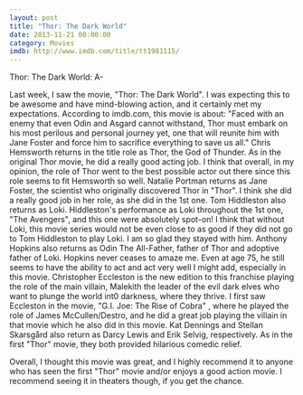 ```yaml
---
layout: post
title: "Thor: The Dark World"
date: 2013-11-21 00:00:00
category: Movies
imdb: http://www.imdb.com/title/tt1981115/
---
```


Thor: The Dark World: A-

Last week, I saw the movie, "Thor: The Dark World". I was expecting this to be awesome and have mind-blowing action, and it certainly met my expectations. According to imdb.com, this movie is about: "Faced with an enemy that even Odin and Asgard cannot withstand, Thor must embark on his most perilous and personal journey yet, one that will reunite him with Jane Foster and force him to sacrifice everything to save us all." Chris Hemsworth returns in the title role as Thor, the God of Thunder. As in the original Thor movie, he did a really good acting job. I think that overall, in my opinion, the role of Thor went to the best possible actor out there since this role seems to fit Hemsworth so well. Natalie Portman returns as Jane Foster, the scientist who originally discovered Thor in "Thor". I think she did a really good job in her role, as she did in the 1st one. Tom Hiddleston also returns as Loki. Hiddleston's performance as Loki throughout the 1st one, "The Avengers", and this one were absolutely spot-on! I think that without Loki, this movie series would not be even close to as good if they did not go to Tom Hiddleston to play Loki. I am so glad they stayed with him. Anthony Hopkins also returns as Odin The All-Father, father of Thor and adoptive father of Loki. Hopkins never ceases to amaze me. Even at age 75, he still seems to have the ability to act and act very well I might add, especially in this movie. Christopher Eccleston is the new edition to this franchise playing the role of the main villain, Malekith the leader of the evil dark elves who want to plunge the world int0 darkness, where they thrive. I first saw Eccleston in the movie, "G.I. Joe: The Rise of Cobra" , where he played the role of James McCullen/Destro, and he did a great job playing the villain in that movie which he also did in this movie. Kat Dennings and Stellan Skarsgård also return as Darcy Lewis and Erik Selvig, respectively. As in the first "Thor" movie, they both provided hilarious comedic relief.

Overall, I thought this movie was great, and I highly recommend it to anyone who has seen the first "Thor" movie and/or enjoys a good action movie. I recommend seeing it in theaters though, if you get the chance.
